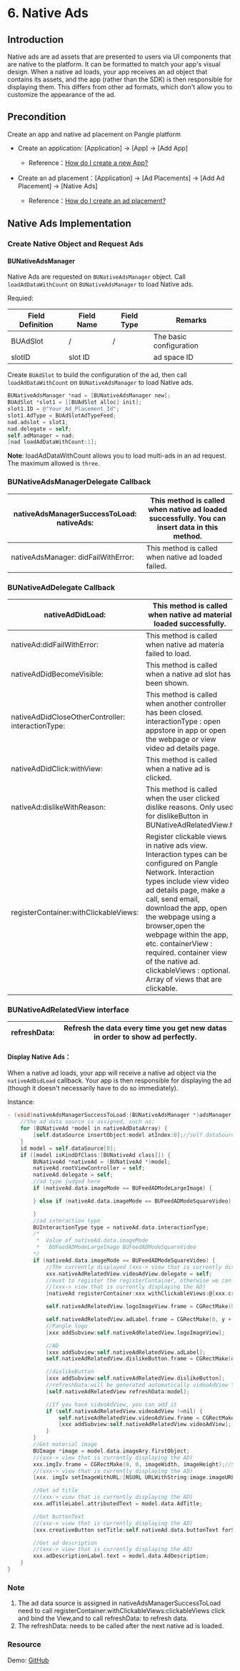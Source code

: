 # 6. Native Ads

## Introduction
Native ads are ad assets that are presented to users via UI components that are native to the platform. It can be formatted to match your app's visual design. When a native ad loads, your app receives an ad object that contains its assets, and the app (rather than the SDK) is then responsible for displaying them. This differs from other ad formats, which don't allow you to customize the appearance of the ad.

## Precondition
Create an app and native ad placement on Pangle platform
 - Create an application: [Application] -> [App] -> [Add App]
    - Reference：[How do I create a new App?](https://www.pangleglobal.com/jp/help/doc/5dd362e23d7897001168e334)

  - Create an ad placement：[Application] -> [Ad Placements] -> [Add Ad Placement] -> [Native Ads]
    - Reference：[How do I create an ad placement?](https://www.pangleglobal.com/jp/help/doc/5e62079cfe8738000fd184cf)

## Native Ads Implementation

### Create Native Object and Request Ads

#### BUNativeAdsManager
Native Ads are requested on `BUNativeAdsManager` object. Call `loadAdDataWithCount` on `BUNativeAdsManager` to load Native ads.

Requied:

| Field Definition | Field Name | Field Type | Remarks                 |
|------------------|------------|------------|-------------------------|
| BUAdSlot         |      /     |      /     | The basic configuration |
| slotID           |   slot ID  |            | ad space ID             |

Create `BUAdSlot` to build the configuration of the ad, then call `loadAdDataWithCount` on `BUNativeAdsManager` to load Native ads.

```objective-c
BUNativeAdsManager *nad = [BUNativeAdsManager new];
BUAdSlot *slot1 = [[BUAdSlot alloc] init];
slot1.ID = @"Your_Ad_Placement_Id";
slot1.AdType = BUAdSlotAdTypeFeed;
nad.adslot = slot1;
nad.delegate = self;
self.adManager = nad;
[nad loadAdDataWithCount:1];
```

**Note**: loadAdDataWithCount allows you to load multi-ads in an ad request. The maximum allowed is `three`.

### BUNativeAdsManagerDelegate Callback

| nativeAdsManagerSuccessToLoad:  nativeAds:  | This method is called when native ad loaded successfully. You can insert data in this method.  |
|---------------------------------------------|------------------------------------------------------------------------------------------------|
| nativeAdsManager: didFailWithError:         | This method is called when native ad loaded failed.                                            |

### BUNativeAdDelegate Callback

| nativeAdDidLoad:                                   | This method is called when native ad material loaded successfully.                                                                                                                                                                                                                                                                                                                                          |
|----------------------------------------------------|-------------------------------------------------------------------------------------------------------------------------------------------------------------------------------------------------------------------------------------------------------------------------------------------------------------------------------------------------------------------------------------------------------------|
| nativeAd:didFailWithError:                         | This method is called when native ad materia failed to load.                                                                                                                                                                                                                                                                                                                                                |
| nativeAdDidBecomeVisible:                          | This method is called when a native ad slot has been shown.                                                                                                                                                                                                                                                                                                                                                 |
| nativeAdDidCloseOtherController: interactionType:  | This method is called when another controller has been closed.  interactionType : open appstore in app or open the webpage or view video ad details page.                                                                                                                                                                                                                                                   |
| nativeAdDidClick:withView:                         | This method is called when a native ad is clicked.                                                                                                                                                                                                                                                                                                                                                          |
| nativeAd:dislikeWithReason:                        |  This method is called when the user clicked dislike reasons.   Only used for dislikeButton in BUNativeAdRelatedView.h                                                                                                                                                                                                                                                                                      |
| registerContainer:withClickableViews:              | Register clickable views in native ads view.  Interaction types can be configured on Pangle Network.  Interaction types include view video ad details page, make a call, send email, download the app, open the webpage using a browser,open the webpage within the app, etc.  containerView : required.  container view of the native ad.  clickableViews : optional.  Array of views that are clickable.  |

### BUNativeAdRelatedView interface

| refreshData:  | Refresh the data every time you get new datas in order to show ad perfectly.  |
|---------------|-------------------------------------------------------------------------------|

#### Display Native Ads：
When a native ad loads, your app will receive a native ad object via the `nativeAdDidLoad` callback. Your app is then responsible for displaying the ad (though it doesn't necessarily have to do so immediately).

Instance:

```objective-c
- (void)nativeAdsManagerSuccessToLoad:(BUNativeAdsManager *)adsManager nativeAds:(NSArray<BUNativeAd *> *_Nullable)nativeAdDataArray {
    //the ad data source is assigned, such as:
    for (BUNativeAd *model in nativeAdDataArray) {
        [self.dataSource insertObject:model atIndex:0];//self.dataSource为数据源
    }
    id model = self.dataSource[0];
    if ([model isKindOfClass:[BUNativeAd class]]) {
        BUNativeAd *nativeAd = (BUNativeAd *)model;
        nativeAd.rootViewController = self;
        nativeAd.delegate = self;
        //ad type judged here
        if (nativeAd.data.imageMode == BUFeedADModeLargeImage) {

        } else if (nativeAd.data.imageMode == BUFeedADModeSquareVideo) {

        }
        //ad interaction type
        BUInteractionType type = nativeAd.data.interactionType;
        /*
         *  Value of nativeAd.data.imageMode
         *   BUFeedADModeLargeImage BUFeedADModeSquareVideo
        */
        if (nativeAd.data.imageMode == BUFeedADModeSquareVideo) {
            //The currently displayed (xxx-> view that is currently displaying the AD) needs to comply with nativeAdRelatedView.videoAdView.delegate
            xxx.nativeAdRelatedView.videoAdView.delegate = self;
            //must to register the registerContainer, otherwise we can't confirm whether the display is an ad
            //(xxx-> view that is currently displaying the AD)
            [nativeAd registerContainer:xxx withClickableViews:@[xxx.creativeButton]];

            self.nativeAdRelatedView.logoImageView.frame = CGRectMake(0,0, logoSize.width, logoSize.height);//Set up according to the requirements of the project

            self.nativeAdRelatedView.adLabel.frame = CGRectMake(0, y + 3, 100, 14);//Set up according to the requirements of the project
            //Pangle logo
            [xxx addSubview:self.nativeAdRelatedView.logoImageView];

            //AD
            [xxx addSubview:self.nativeAdRelatedView.adLabel];
            self.nativeAdRelatedView.dislikeButton.frame = CGRectMake(dislikeX, y, 20, 20);//Set up according to the requirements of the project

            //dislikeButton
            [xxx addSubview:self.nativeAdRelatedView.dislikeButton];
            //refreshData:will be generated automatically videoAdView You need to process the videoadview after the refreshdata:
            [self.nativeAdRelatedView refreshData:model];

            //If you have videoAdView, you can add it
            if (self.nativeAdRelatedView.videoAdView !=nil) {
                self.nativeAdRelatedView.videoAdView.frame = CGRectMake(x, y, contentWidth, imageHeight);//Set up according to the requirements of the project
                [xxx addSubview:self.nativeAdRelatedView.videoAdView];
            }
        }
        //Get material image
        BUImage *image = model.data.imageAry.firstObject;
        //(xxx-> view that is currently displaying the AD)
        xxx.imgIv.frame = CGRectMake(0, 0, imageWidth, imageHeight);//Set up according to the requirements of the project
        //(xxx-> view that is currently displaying the AD)
        [xxx. imgIv setImageWithURL:[NSURL URLWithString:image.imageURL] placeholderImage:nil];

        //Get ad title
        //(xxx-> view that is currently displaying the AD)
        xxx.adTitleLabel.attributedText = model.data.AdTitle;

        //Get buttonText
        //(xxx-> view that is currently displaying the AD)
        [xxx.creativeButton setTitle:self.nativeAd.data.buttonText forState:UIControlStateNormal];

        //Get ad description
        //(xxx-> view that is currently displaying the AD)
        xxx.adDescriptionLabel.text = model.data.AdDescription;
    }
}
```

### Note
1. The ad data source is assigned in nativeAdsManagerSuccessToLoad need to call registerContainer:withClickableViews:clickableViews  click and bind the View,and to call  refreshData: to refresh data.
2. The refreshData: needs to be called after the next native ad is loaded.

### Resource
Demo: [GitHub](https://github.com/bytedance/Bytedance-UnionAD/blob/master/Example/BUDemo/App/Example/controller/BUDFeedViewController.m)

